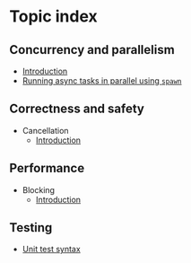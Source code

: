 # Topic index

## Concurrency and parallelism

- [Introduction](../part-guide/concurrency.md#concurrency-and-parallelism)
- [Running async tasks in parallel using `spawn`](../part-guide/async-await.md#spawning-tasks)

## Correctness and safety

- Cancellation
  - [Introduction](../part-guide/more-async-await.md#cancellation)

## Performance

- Blocking
  - [Introduction](../part-guide/more-async-await.md#blocking-and-cancellation)

## Testing

- [Unit test syntax](../part-guide/more-async-await.md#unit-tests)
